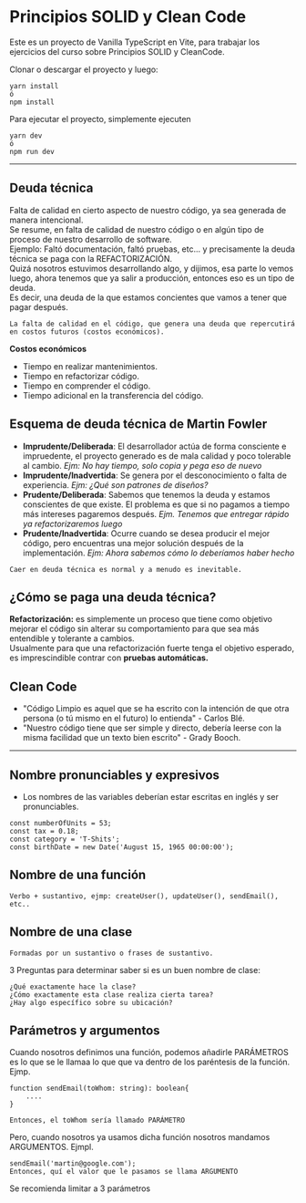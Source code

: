 # Principios SOLID y Clean Code

Este es un proyecto de Vanilla TypeScript en Vite, para trabajar los ejercicios del curso sobre Principios SOLID y CleanCode.

Clonar o descargar el proyecto y luego:

```
yarn install
ó
npm install
```

Para ejecutar el proyecto, simplemente ejecuten
```
yarn dev
ó
npm run dev
```

---

## Deuda técnica
Falta de calidad en cierto aspecto de nuestro código, ya sea generada de manera intencional.  
Se resume, en falta de calidad de nuestro código o en algún tipo de proceso de nuestro desarrollo de software.  
Ejemplo: Faltó documentación, faltó pruebas, etc... y precisamente la deuda técnica se paga con la REFACTORIZACIÓN.  
Quizá nosotros estuvimos desarrollando algo, y dijimos, esa parte lo vemos luego, ahora tenemos que ya salir a producción, entonces
eso es un tipo de deuda.  
Es decir, una deuda de la que estamos concientes que vamos a tener que pagar después.

```
La falta de calidad en el código, que genera una deuda que repercutirá en costos futuros (costos económicos).
```
**Costos económicos**
- Tiempo en realizar mantenimientos.
- Tiempo en refactorizar código.
- Tiempo en comprender el código.
- Tiempo adicional en la transferencia del código.

## Esquema de deuda técnica de Martin Fowler
- **Imprudente/Deliberada**: El desarrollador actúa de forma consciente e impruedente, el proyecto generado es de mala calidad y poco tolerable al cambio. *Ejm: No hay tiempo, solo copia y pega eso de nuevo*
- **Imprudente/Inadvertida**: Se genera por el desconocimiento o falta de experiencia. *Ejm: ¿Qué son patrones de diseños?*
- **Prudente/Deliberada**: Sabemos que tenemos la deuda y estamos conscientes de que existe. El problema es que si no pagamos a tiempo más intereses pagaremos después. *Ejm. Tenemos que entregar rápido ya refactorizaremos luego*
- **Prudente/Inadvertida**: Ocurre cuando se desea producir el mejor código, pero encuentras una mejor solución después de la implementación. *Ejm: Ahora sabemos cómo lo deberíamos haber hecho*

```
Caer en deuda técnica es normal y a menudo es inevitable.
```

## ¿Cómo se paga una deuda técnica?
**Refactorización:** es simplemente un proceso que tiene como objetivo mejorar el código sin alterar su comportamiento para que sea más entendible y tolerante a cambios.  
Usualmente para que una refactorización fuerte tenga el objetivo esperado, es imprescindible contrar con **pruebas automáticas.**

## Clean Code
- "Código Limpio es aquel que se ha escrito con la intención de que otra persona (o tú mismo en el futuro) lo entienda" - Carlos Blé.
- "Nuestro código tiene que ser simple y directo, debería leerse con la misma facilidad que un texto bien escrito" - Grady Booch.

---
## Nombre pronunciables y expresivos
- Los nombres de las variables deberían estar escritas en inglés y ser pronunciables.
```
const numberOfUnits = 53;
const tax = 0.18;
const category = 'T-Shits';
const birthDate = new Date('August 15, 1965 00:00:00');
```

## Nombre de una función
```
Verbo + sustantivo, ejmp: createUser(), updateUser(), sendEmail(), etc..
```

## Nombre de una clase
```
Formadas por un sustantivo o frases de sustantivo.
```
3 Preguntas para determinar saber si es un buen nombre de clase:
```
¿Qué exactamente hace la clase?
¿Cómo exactamente esta clase realiza cierta tarea?
¿Hay algo específico sobre su ubicación?
```

## Parámetros y argumentos
Cuando nosotros definimos una función, podemos añadirle PARÁMETROS es lo que se le llamaa lo que 
que va dentro de los paréntesis de la función. Ejmp.  
```
function sendEmail(toWhom: string): boolean{
    ....
}

Entonces, el toWhom sería llamado PARÁMETRO
```
Pero, cuando nosotros ya usamos dicha función nosotros mandamos ARGUMENTOS. Ejmpl. 
```
sendEmail('martin@google.com');
Entonces, quí el valor que le pasamos se llama ARGUMENTO
```
Se recomienda limitar a 3 parámetros